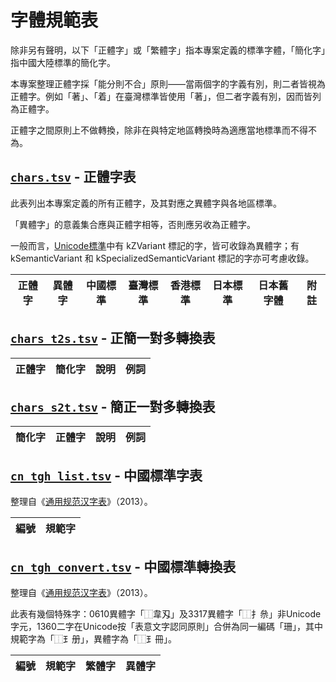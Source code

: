 # 字體規範表

除非另有聲明，以下「正體字」或「繁體字」指本專案定義的標準字體，「簡化字」指中國大陸標準的簡化字。

本專案整理正體字採「能分則不合」原則——當兩個字的字義有別，則二者皆視為正體字。例如「著」、「着」在臺灣標準皆使用「著」，但二者字義有別，因而皆列為正體字。

正體字之間原則上不做轉換，除非在與特定地區轉換時為適應當地標準而不得不為。

## [`chars.tsv`](./chars.tsv) - 正體字表

此表列出本專案定義的所有正體字，及其對應之異體字與各地區標準。

「異體字」的意義集合應與正體字相等，否則應另收為正體字。

一般而言，[Unicode標準](https://www.unicode.org/reports/tr38/index.html#N10211)中有 kZVariant 標記的字，皆可收錄為異體字；有 kSemanticVariant 和 kSpecializedSemanticVariant 標記的字亦可考慮收錄。

| 正體字 | 異體字 | 中國標準 | 臺灣標準 | 香港標準 | 日本標準 | 日本舊字體 | 附註 |
|--------|--------|----------|----------|----------|----------|------------|------|

## [`chars_t2s.tsv`](./chars_t2s.tsv) - 正簡一對多轉換表

| 正體字 | 簡化字 | 說明 | 例詞 |
|--------|--------|------|------|

## [`chars_s2t.tsv`](./chars_s2t.tsv) - 簡正一對多轉換表

| 簡化字 | 正體字 | 說明 | 例詞 |
|--------|--------|------|------|

## [`cn_tgh_list.tsv`](./cn_tgh_list.tsv) - 中國標準字表

整理自《[通用规范汉字表](https://zh.wikisource.org/zh/通用规范汉字表)》（2013）。

| 編號 | 規範字 |
|------|--------|

## [`cn_tgh_convert.tsv`](./cn_tgh_convert.tsv) - 中國標準轉換表

整理自《[通用规范汉字表](https://zh.wikisource.org/zh/通用规范汉字表)》（2013）。

此表有幾個特殊字：0610異體字「⿰韋刄」及3317異體字「⿰扌㕘」非Unicode字元，1360二字在Unicode按「表意文字認同原則」合併為同一編碼「珊」，其中規範字為「⿰𤣩册」，異體字為「⿰𤣩冊」。

| 編號 | 規範字 | 繁體字 | 異體字 |
|------|--------|--------|--------|
